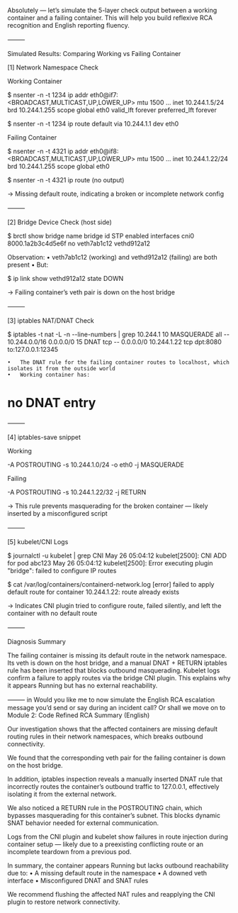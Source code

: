 
Absolutely — let’s simulate the 5-layer check output between a working container and a failing container. This will help you build reflexive RCA recognition and English reporting fluency.

⸻

Simulated Results: Comparing Working vs Failing Container

[1] Network Namespace Check

Working Container

$ nsenter -n -t 1234 ip addr
eth0@if7: <BROADCAST,MULTICAST,UP,LOWER_UP> mtu 1500 ...
    inet 10.244.1.5/24 brd 10.244.1.255 scope global eth0
    valid_lft forever preferred_lft forever

$ nsenter -n -t 1234 ip route
default via 10.244.1.1 dev eth0

Failing Container

$ nsenter -n -t 4321 ip addr
eth0@if8: <BROADCAST,MULTICAST,UP,LOWER_UP> mtu 1500 ...
    inet 10.244.1.22/24 brd 10.244.1.255 scope global eth0

$ nsenter -n -t 4321 ip route
(no output)

→ Missing default route, indicating a broken or incomplete network config

⸻

[2] Bridge Device Check (host side)

$ brctl show
bridge name     bridge id               STP enabled     interfaces
cni0            8000.1a2b3c4d5e6f       no              veth7ab1c12
                                                    vethd912a12

Observation:
	•	veth7ab1c12 (working) and vethd912a12 (failing) are both present
	•	But:

$ ip link show vethd912a12
state DOWN

→ Failing container’s veth pair is down on the host bridge

⸻

[3] iptables NAT/DNAT Check

$ iptables -t nat -L -n --line-numbers | grep 10.244.1
10   MASQUERADE  all  --  10.244.0.0/16        0.0.0.0/0
15   DNAT        tcp  --  0.0.0.0/0            10.244.1.22  tcp dpt:8080 to:127.0.0.1:12345

	•	The DNAT rule for the failing container routes to localhost, which isolates it from the outside world
	•	Working container has:

# no DNAT entry


⸻

[4] iptables-save snippet

Working

-A POSTROUTING -s 10.244.1.0/24 -o eth0 -j MASQUERADE

Failing

-A POSTROUTING -s 10.244.1.22/32 -j RETURN

→ This rule prevents masquerading for the broken container — likely inserted by a misconfigured script

⸻

[5] kubelet/CNI Logs

$ journalctl -u kubelet | grep CNI
May 26 05:04:12 kubelet[2500]: CNI ADD for pod abc123
May 26 05:04:12 kubelet[2500]: Error executing plugin "bridge": failed to configure IP routes

$ cat /var/log/containers/containerd-network.log
[error] failed to apply default route for container 10.244.1.22: route already exists

→ Indicates CNI plugin tried to configure route, failed silently, and left the container with no default route

⸻

Diagnosis Summary

The failing container is missing its default route in the network namespace.
Its veth is down on the host bridge, and a manual DNAT + RETURN iptables rule has been inserted that blocks outbound masquerading.
Kubelet logs confirm a failure to apply routes via the bridge CNI plugin. This explains why it appears Running but has no external reachability.

⸻
in
Would you like me to now simulate the English RCA escalation message you’d send or say during an incident call? Or shall we move on to Module 2: Code Refined RCA Summary (English)

Our investigation shows that the affected containers are missing default routing rules in their network namespaces, which breaks outbound connectivity.

We found that the corresponding veth pair for the failing container is down on the host bridge.

In addition, iptables inspection reveals a manually inserted DNAT rule that incorrectly routes the container’s outbound traffic to 127.0.0.1, effectively isolating it from the external network.

We also noticed a RETURN rule in the POSTROUTING chain, which bypasses masquerading for this container’s subnet. This blocks dynamic SNAT behavior needed for external communication.

Logs from the CNI plugin and kubelet show failures in route injection during container setup — likely due to a preexisting conflicting route or an incomplete teardown from a previous pod.

In summary, the container appears Running but lacks outbound reachability due to:
	•	A missing default route in the namespace
	•	A downed veth interface
	•	Misconfigured DNAT and SNAT rules

We recommend flushing the affected NAT rules and reapplying the CNI plugin to restore network connectivity.


